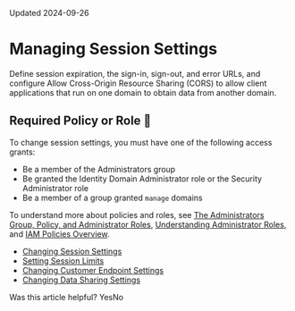 Updated 2024-09-26
# Managing Session Settings
Define session expiration, the sign-in, sign-out, and error URLs, and configure Allow Cross-Origin Resource Sharing (CORS) to allow client applications that run on one domain to obtain data from another domain.
## Required Policy or Role 🔗 
To change session settings, you must have one of the following access grants:
  * Be a member of the Administrators group
  * Be granted the Identity Domain Administrator role or the Security Administrator role
  * Be a member of a group granted `manage` domains


To understand more about policies and roles, see [The Administrators Group, Policy, and Administrator Roles](https://docs.oracle.com/en-us/iaas/Content/Identity/getstarted/identity-domains.htm#The), [Understanding Administrator Roles](https://docs.oracle.com/en-us/iaas/Content/Identity/roles/understand-administrator-roles.htm#understand-administrator-roles "Learn about administrator roles and the privileges associated with each role so that you can delegate administrative tasks to other users, as needed."), and [IAM Policies Overview](https://docs.oracle.com/en-us/iaas/Content/Identity/policieshow/Policy_Basics.htm#top "IAM policies govern control of resources in Oracle Cloud Infrastructure \(OCI\) tenancies.").
  * [Changing Session Settings](https://docs.oracle.com/en-us/iaas/Content/Identity/sessionsettings/change-session-settings.htm#change-session-settings "Identity domain session settings in IAM include setting the session duration; the URLs for login, logout, errors, and social callback; the authentication flow for accessing an identity domain, such as keeping the user signed in; and CORS settings.")
  * [Setting Session Limits](https://docs.oracle.com/en-us/iaas/Content/Identity/sessionsettings/session-limits.htm#session-limits "Set the duration for which a user's session is valid IAM.")
  * [Changing Customer Endpoint Settings](https://docs.oracle.com/en-us/iaas/Content/Identity/sessionsettings/customer-endpoint-settings.htm#customer-endpoint-settings "Set customer endpoint settings in IAM.")
  * [Changing Data Sharing Settings](https://docs.oracle.com/en-us/iaas/Content/Identity/sessionsettings/data-sharing-settings.htm#data-sharing-settings "Identity domain session settings in IAM include setting the session duration; the URLs for sign-in, logout, errors, and social callback, the authentication flow for accessing an identity domain, such as keeping the user signed in, and CORS settings.")


Was this article helpful?
YesNo

